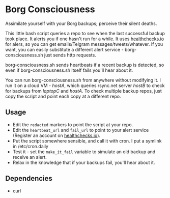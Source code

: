 # Borg Consciousness

Assimilate yourself with your Borg backups; perceive their silent deaths.

This little bash script queries a repo to see when the last successful backup took place. It alerts you if one hasn't run for a while. It uses [healthchecks.io](https://healthchecks.io) for alers, so you can get emails/Telgram messages/tweets/whatever. If you want, you can easily substitute a different alert service - borg-consciousness.sh just sends http requests.

borg-consciousness.sh sends heartbeats if a recent backup is detected, so even if borg-consciousness.sh itself fails you'll hear about it.

You can run borg-consciousness.sh from anywhere without modifying it. I run it on a cloud VM - *hostA*, which queries rsync.net server *hostB* to check for backups from *laptopC* and *hostA*. To check multiple backup repos, just copy the script and point each copy at a different repo. 

## Usage

* Edit the `redacted` markers to point the script at your repo. 
* Edit the `heartbeat_url` and `fail_url` to point to your alert service (Register an account on [healthchecks.io](https://healthchecks.io)).
* Put the script somewhere sensible, and call it with cron. I put a symlink in /etc/cron.daily
* Test it - set the `make_it_fail` variable to simulate an old backup and receive an alert.
* Relax in the knowledge that if your backups fail, you'll hear about it.

## Dependencies

* curl
